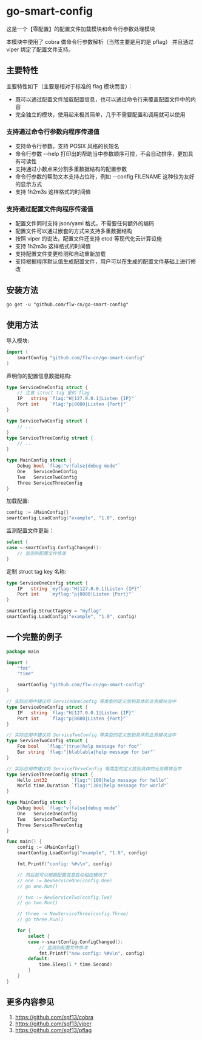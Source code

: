 # go-smart-config

这是一个【零配置】的配置文件加载模块和命令行参数处理模块

本模块中使用了 cobra 做命令行参数解析（当然主要是用的是 pflag）
并且通过 viper 绑定了配置文件支持。

## 主要特性

主要特性如下（主要是相对于标准的 flag 模块而言）：

* 既可以通过配置文件加载配置信息，也可以通过命令行来覆盖配置文件中的内容
* 完全独立的模块，使用起来极其简单，几乎不需要配置和调用就可以使用

### 支持通过命令行参数向程序传递值

* 支持命令行参数，支持 POSIX 风格的长短名
* 命令行参数 --help 打印出的帮助当中参数顺序可控，不会自动排序，更加具有可读性
* 支持通过小数点来分割多重数据结构的配置参数
* 命令行参数的帮助文本支持占位符，例如 --config FILENAME 这种较为友好的显示方式
* 支持 1h2m3s 这样格式的时间值

### 支持通过配置文件向程序传递值

* 配置文件同时支持 json/yaml 格式，不需要任何额外的编码
* 配置文件可以通过嵌套的方式来支持多重数据结构
* 按照 viper 的说法，配置文件还支持 etcd 等现代化云计算设施
* 支持 1h2m3s 这样格式的时间值
* 支持配置文件变更检测和自动重新加载
* 支持根据程序默认值生成配置文件，用户可以在生成的配置文件基础上进行修改

## 安装方法

```shell
go get -u "github.com/flw-cn/go-smart-config"
```

## 使用方法

导入模块:

```go
import (
    smartConfig "github.com/flw-cn/go-smart-config"
)
```

声明你的配置信息数据结构:

```go
type ServiceOneConfig struct {
    // 注意 struct tag 里的 flag
    IP   string `flag:"H|127.0.0.1|Listen {IP}"`
    Port int    `flag:"p|8080|Listen {Port}"`
}

type ServiceTwoConfig struct {
    // ...
}
type ServiceThreeConfig struct {
    // ...
}

type MainConfig struct {
    Debug bool `flag:"v|false|debug mode"`
    One   ServiceOneConfig
    Two   ServiceTwoConfig
    Three ServiceThreeConfig
}
```

加载配置:

```go
config := &MainConfig{}
smartConfig.LoadConfig("example", "1.0", config)
```

监测配置文件更新：

```go
select {
case <-smartConfig.ConfigChanged():
    // 监测到配置文件修改
}

```

定制 struct tag key 名称:

```go
type ServiceOneConfig struct {
    IP   string `myflag:"H|127.0.0.1|Listen {IP}"`
    Port int    `myflag:"p|8080|Listen {Port}"`
}

smartConfig.StructTagKey = "myflag"
smartConfig.LoadConfig("example", "1.0", config)
```

## 一个完整的例子

```go
package main

import (
    "fmt"
    "time"

    smartConfig "github.com/flw-cn/go-smart-config"
)

// 实际应用中建议将 ServiceOneConfig 等类型的定义放到具体的业务模块当中
type ServiceOneConfig struct {
    IP   string `flag:"H|127.0.0.1|Listen {IP}"`
    Port int    `flag:"p|8080|Listen {Port}"`
}

// 实际应用中建议将 ServiceTwoConfig 等类型的定义放到具体的业务模块当中
type ServiceTwoConfig struct {
    Foo bool   `flag:"|true|help message for foo"`
    Bar string `flag:"|blablabla|help message for bar"`
}

// 实际应用中建议将 ServiceThreeConfig 等类型的定义放到具体的业务模块当中
type ServiceThreeConfig struct {
    Hello int32         `flag:"|100|help message for hello"`
    World time.Duration `flag:"|30s|help message for world"`
}

type MainConfig struct {
    Debug bool `flag:"v|false|debug mode"`
    One   ServiceOneConfig
    Two   ServiceTwoConfig
    Three ServiceThreeConfig
}

func main() {
    config := &MainConfig{}
    smartConfig.LoadConfig("example", "1.0", config)

    fmt.Printf("config: %#v\n", config)

    // 然后就可以根据配置信息启动相应模块了
    // one := NewServiceOne(config.One)
    // go one.Run()

    // two := NewServiceTwo(config.Two)
    // go two.Run()

    // three := NewServiceThree(config.Three)
    // go three.Run()

    for {
        select {
        case <-smartConfig.ConfigChanged():
            // 监测到配置文件修改
            fmt.Printf("new config: %#v\n", config)
        default:
            time.Sleep(1 * time.Second)
        }
    }
}
```

## 更多内容参见

1. https://github.com/spf13/cobra
2. https://github.com/spf13/viper
3. https://github.com/spf13/pflag
